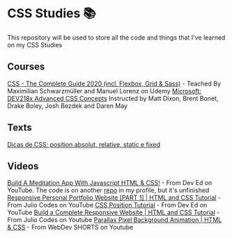 # CSS Studies 📚

This repository will be used to store all the code and things that I've learned on my CSS Studies

## Courses
[CSS - The Complete Guide 2020 (incl. Flexbox, Grid & Sass)](https://www.udemy.com/course/css-the-complete-guide-incl-flexbox-grid-sass/) - Teached By Maximilian Schwarzmüller and Manuel Lorenz on Udemy
[Microsoft: DEV218x Advanced CSS Concepts](https://courses.edx.org/courses/course-v1:Microsoft+DEV218x+1T2019a/course/) Instructed by Matt Dixon, Brent Bonet, Drake Boley, Josh Bezdek and Daren May

## Texts
[Dicas de CSS: position absolut, relative, static e fixed](https://www.impacta.com.br/blog/2015/03/30/dicas-de-css-position-absolut-relative-static-e-fixed/)

## Videos
[Build A Meditation App With Javascript HTML & CSS!](https://www.youtube.com/watch?v=oMBXdZzYqEk&t=1419s) - From Dev Ed on YouTube. The code is on another [repo](https://github.com/guias12/relax-app) in my profile, but it's unfinished
[Responsive Personal Portfolio Website [PART 1] | HTML and CSS Tutorial](https://www.youtube.com/watch?v=T7PnWnTgusc) - From Julio Codes on YouTube
[CSS Position Tutorial](https://www.youtube.com/watch?v=gD3G67oPg-w) - From Dev Ed on YouTube
[Build a Complete Responsive Website | HTML and CSS Tutorial](https://www.youtube.com/watch?v=j_Xa7Kn59Es) - From Julio Codes on Youtube
[Parallax Pixel Background Animation | HTML & CSS](https://www.youtube.com/watch?v=aywzn9cf-_U) - From WebDev SHORTS on Youtube
